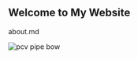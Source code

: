 ## Welcome to My Website

about.md

![pcv pipe bow](http://survival-mastery.com/wp-content/uploads/2015/08/The-long-pvc-survival-bow.jpg)
